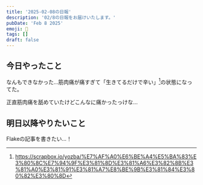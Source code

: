 ```yaml
---
title: '2025-02-08の日報'
description: '02/8の日報をお届けいたします。'
pubDate: 'Feb 8 2025'
emoji: 🦊
tags: []
draft: false
---
```


## 今日やったこと

なんもできなかった...筋肉痛が痛すぎて「生きてるだけで辛い」[^1]の状態になってた。

正直筋肉痛を舐めていたけどこんなに痛かったっけな...

## 明日以降やりたいこと

Flakeの記事を書きたい...！

[^1]: https://scrapbox.io/yozba/%E7%AF%A0%E6%BE%A4%E5%BA%83%E3%80%8C%E7%94%9F%E3%81%8D%E3%81%A6%E3%82%8B%E3%81%A0%E3%81%91%E3%81%A7%E8%BE%9B%E3%81%84%E3%80%82%E3%80%8D
